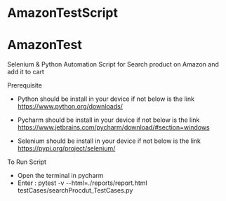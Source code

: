 # AmazonTestScript
# AmazonTest
Selenium & Python Automation Script for
Search product on Amazon and add it to cart

Prerequisite
- Python should be install in your device if not below is the link
https://www.python.org/downloads/

- Pycharm should be install in your device if not below is the link
https://www.jetbrains.com/pycharm/download/#section=windows

- Selenium should be install in your device if not below is the link
https://pypi.org/project/selenium/

To Run Script
- Open the terminal in pycharm
- Enter : pytest -v --html=./reports/report.html testCases/searchProcdut_TestCases.py
